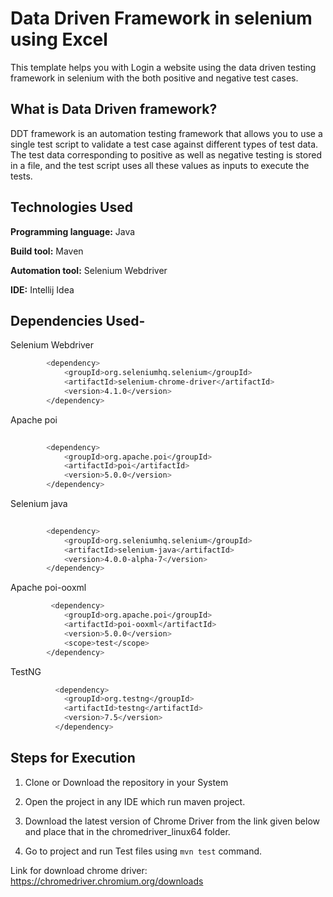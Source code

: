 
# Data Driven Framework in selenium using Excel

This template helps you with Login a website using the data driven testing framework in selenium with the both positive and negative test cases.



## What is Data Driven framework?
DDT framework is an automation testing framework that allows you to use a single test script to validate a test case against different types of test data. The test data corresponding to positive as well as negative testing is stored in a file, and the test script uses all these values as inputs to execute the tests.

## Technologies Used

**Programming language:** Java

**Build tool:** Maven

**Automation tool:** Selenium Webdriver

**IDE:** Intellij Idea
## Dependencies Used-

Selenium Webdriver

```bash
        <dependency>
            <groupId>org.seleniumhq.selenium</groupId>
            <artifactId>selenium-chrome-driver</artifactId>
            <version>4.1.0</version>
        </dependency>
```
Apache poi

```bash
 
        <dependency>
            <groupId>org.apache.poi</groupId>
            <artifactId>poi</artifactId>
            <version>5.0.0</version>
        </dependency>
```
Selenium java

```bash
 
        <dependency>
            <groupId>org.seleniumhq.selenium</groupId>
            <artifactId>selenium-java</artifactId>
            <version>4.0.0-alpha-7</version>
        </dependency>
```
Apache poi-ooxml

```bash
         <dependency>
            <groupId>org.apache.poi</groupId>
            <artifactId>poi-ooxml</artifactId>
            <version>5.0.0</version>
            <scope>test</scope>
        </dependency>
```
TestNG

```bash
          <dependency>
            <groupId>org.testng</groupId>
            <artifactId>testng</artifactId>
            <version>7.5</version>
          </dependency>
```

## Steps for Execution

1. Clone or Download the repository in your System

2. Open the project in any IDE which run maven project.

3. Download the latest version of Chrome Driver from the link given below and place that in the chromedriver_linux64 folder.

4. Go to project and run Test files using ```mvn test``` command.

Link for download chrome driver: 
https://chromedriver.chromium.org/downloads
